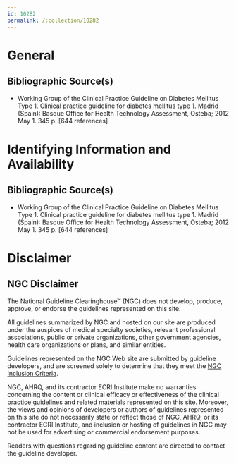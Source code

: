 ```yaml
---
id: 10282
permalink: /:collection/10282
---
```


# General

## Bibliographic Source(s)

- Working Group of the Clinical Practice Guideline on Diabetes Mellitus Type 1. Clinical practice guideline for diabetes mellitus type 1. Madrid (Spain): Basque Office for Health Technology Assessment, Osteba; 2012 May 1. 345 p. [644 references]

# Identifying Information and Availability

## Bibliographic Source(s)

- Working Group of the Clinical Practice Guideline on Diabetes Mellitus Type 1. Clinical practice guideline for diabetes mellitus type 1. Madrid (Spain): Basque Office for Health Technology Assessment, Osteba; 2012 May 1. 345 p. [644 references]

# Disclaimer

## NGC Disclaimer

The National Guideline Clearinghouse™ (NGC) does not develop, produce, approve, or endorse the guidelines represented on this site.

All guidelines summarized by NGC and hosted on our site are produced under the auspices of medical specialty societies, relevant professional associations, public or private organizations, other government agencies, health care organizations or plans, and similar entities.

Guidelines represented on the NGC Web site are submitted by guideline developers, and are screened solely to determine that they meet the [NGC Inclusion Criteria](/help-and-about/summaries/inclusion-criteria).

NGC, AHRQ, and its contractor ECRI Institute make no warranties concerning the content or clinical efficacy or effectiveness of the clinical practice guidelines and related materials represented on this site. Moreover, the views and opinions of developers or authors of guidelines represented on this site do not necessarily state or reflect those of NGC, AHRQ, or its contractor ECRI Institute, and inclusion or hosting of guidelines in NGC may not be used for advertising or commercial endorsement purposes.

Readers with questions regarding guideline content are directed to contact the guideline developer.

